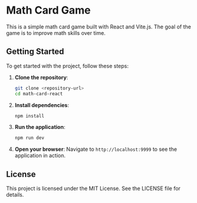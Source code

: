 # Math Card Game

This is a simple math card game built with React and Vite.js. 
The goal of the game is to improve math skills over time.

## Getting Started

To get started with the project, follow these steps:

1. **Clone the repository**:
   ```bash
   git clone <repository-url>
   cd math-card-react
   ```

2. **Install dependencies**:
   ```bash
   npm install
   ```

3. **Run the application**:
   ```bash
   npm run dev
   ```

4. **Open your browser**:
   Navigate to `http://localhost:9999` to see the application in action.

## License

This project is licensed under the MIT License. See the LICENSE file for details.